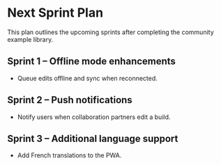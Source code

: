 # Next Sprint Plan

This plan outlines the upcoming sprints after completing the community example library.

## Sprint 1 – Offline mode enhancements
* Queue edits offline and sync when reconnected.
## Sprint 2 – Push notifications
* Notify users when collaboration partners edit a build.

## Sprint 3 – Additional language support
* Add French translations to the PWA.

